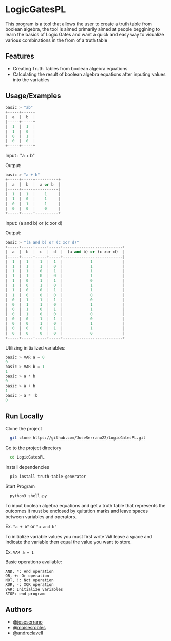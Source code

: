 # LogicGatesPL

This program is a tool that allows the user to create a truth table from boolean algebra, the tool is aimed primarily aimed at
people beggining to learn the basics of Logic Gates and want a quick and easy way to visualize various combinations in the from
of a truth table 






## Features

- Creating Truth Tables from boolean algebra equations
- Calculating the result of boolean algebra equations after inputing values into the variables



## Usage/Examples


```python
basic > "ab"
+-----+-----+
|  a  |  b  |
|-----+-----+
|  1  |  1  |
|  1  |  0  |
|  0  |  1  |
|  0  |  0  |
+-----+-----+
```

Input : "a + b"

Output:
```python
basic > "a + b"
+-----+-----+----------+
|  a  |  b  |  a or b  |
|-----+-----+----------|
|  1  |  1  |    1     |
|  1  |  0  |    1     |
|  0  |  1  |    1     |
|  0  |  0  |    0     |
+-----+-----+----------+
```

Input: (a and b) or (c xor d)

Output:
```python
basic > "(a and b) or (c xor d)"
+-----+-----+-----+-----+--------------------------+
|  a  |  b  |  c  |  d  |  (a and b) or (c xor d)  |
|-----+-----+-----+-----+--------------------------|
|  1  |  1  |  1  |  1  |            1             |
|  1  |  1  |  1  |  0  |            1             |
|  1  |  1  |  0  |  1  |            1             |
|  1  |  1  |  0  |  0  |            1             |
|  1  |  0  |  1  |  1  |            0             |
|  1  |  0  |  1  |  0  |            1             |
|  1  |  0  |  0  |  1  |            1             |
|  1  |  0  |  0  |  0  |            0             |
|  0  |  1  |  1  |  1  |            0             |
|  0  |  1  |  1  |  0  |            1             |
|  0  |  1  |  0  |  1  |            1             |
|  0  |  1  |  0  |  0  |            0             |
|  0  |  0  |  1  |  1  |            0             |
|  0  |  0  |  1  |  0  |            1             |
|  0  |  0  |  0  |  1  |            1             |
|  0  |  0  |  0  |  0  |            0             |
+-----+-----+-----+-----+--------------------------+
```

Utilizing initialized variables:
```python
basic > VAR a = 0
0
basic > VAR b = 1
1
basic > a * b
0
basic > a + b
1
basic > a * !b
0
```

## Run Locally

Clone the project

```bash
  git clone https://github.com/JoseSerrano22/LogicGatesPL.git
```

Go to the project directory

```bash
  cd LogicGatesPL
```

Install dependencies

```bash
  pip install truth-table-generator
```

Start Program

```bash
  python3 shell.py
```

To input boolean algebra equations and get a truth table that represents
 the outcomes it must be enclosed by quitation marks and leave spaces between variables and operators.

Ex. ```"a + b"``` or ```"a and b"```

To initialize variable values you must first write ```VAR``` leave a space and indicate the variable then
 equal the value you want to store.

Ex. ```VAR a = 1```


Basic operations available:

	AND, *: And operation
	OR, +: Or operation
	NOT, !: Not operation
	XOR, -: XOR operation
	VAR: Initialize variables
	STOP: end program
## Authors

- [@joseserrano](https://github.com/JoseSerrano22)
- [@moisesrobles](https://github.com/moisesrobles-04)
- [@andreclavell](https://github.com/AndreClavell)

